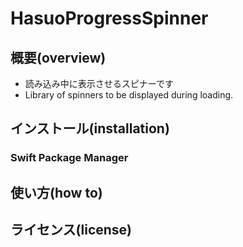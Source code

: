 # HasuoProgressSpinner
## 概要(overview)
- 読み込み中に表示させるスピナーです
- Library of spinners to be displayed during loading.

## インストール(installation)
### Swift Package Manager


## 使い方(how to)


## ライセンス(license)

